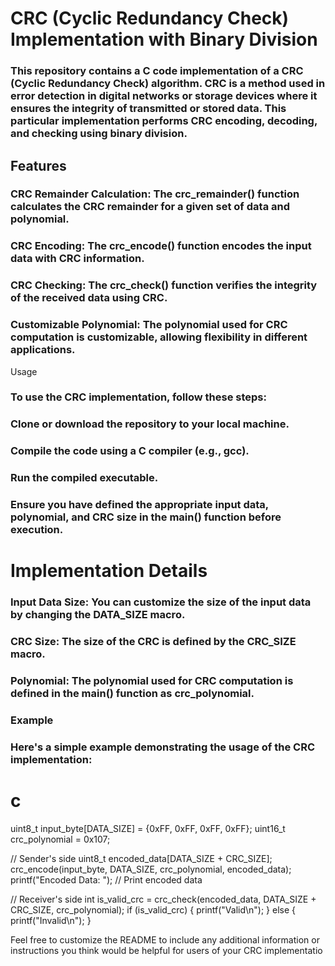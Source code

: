 
# CRC (Cyclic Redundancy Check) Implementation with Binary Division

### This repository contains a C code implementation of a CRC (Cyclic Redundancy Check) algorithm. CRC is a method used in error detection in digital networks or storage devices where it ensures the integrity of transmitted or stored data. This particular implementation performs CRC encoding, decoding, and checking using binary division.

## Features
### CRC Remainder Calculation: The crc_remainder() function calculates the CRC remainder for a given set of data and polynomial.
### CRC Encoding: The crc_encode() function encodes the input data with CRC information.
### CRC Checking: The crc_check() function verifies the integrity of the received data using CRC.
### Customizable Polynomial: The polynomial used for CRC computation is customizable, allowing flexibility in different applications.
Usage
### To use the CRC implementation, follow these steps:

### Clone or download the repository to your local machine.
### Compile the code using a C compiler (e.g., gcc).
### Run the compiled executable.
### Ensure you have defined the appropriate input data, polynomial, and CRC size in the main() function before execution.

# Implementation Details
### Input Data Size: You can customize the size of the input data by changing the DATA_SIZE macro.
### CRC Size: The size of the CRC is defined by the CRC_SIZE macro.
### Polynomial: The polynomial used for CRC computation is defined in the main() function as crc_polynomial.
### Example
### Here's a simple example demonstrating the usage of the CRC implementation:

# c

uint8_t input_byte[DATA_SIZE] = {0xFF, 0xFF, 0xFF, 0xFF};
uint16_t crc_polynomial = 0x107;

// Sender's side
uint8_t encoded_data[DATA_SIZE + CRC_SIZE];
crc_encode(input_byte, DATA_SIZE, crc_polynomial, encoded_data);
printf("Encoded Data: ");
// Print encoded data

// Receiver's side
int is_valid_crc = crc_check(encoded_data, DATA_SIZE + CRC_SIZE, crc_polynomial);
if (is_valid_crc) {
    printf("Valid\n");
} else {
    printf("Invalid\n");
}


Feel free to customize the README to include any additional information or instructions you think would be helpful for users of your CRC implementatio
